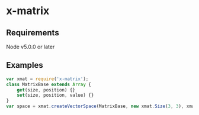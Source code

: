 
# x-matrix

## Requirements

Node v5.0.0 or later

## Examples

```javascript
var xmat = require('x-matrix');
class MatrixBase extends Array {
	get(size, position) {}
	set(size, position, value) {}
}
var space = xmat.createVectorSpace(MatrixBase, new xmat.Size(3, 3), xmat.ADD_NUMBERS, xmat.MULTIPLY_NUMBERS);
```
